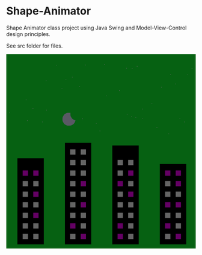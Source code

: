 # Shape-Animator

Shape Animator class project using Java Swing and Model-View-Control design principles.

See src folder for files.

![Example Image](https://github.com/DFinelli/Shape-Animator/blob/master/Screen%20Shot%202020-01-01%20at%2010.58.19%20AM.png)
